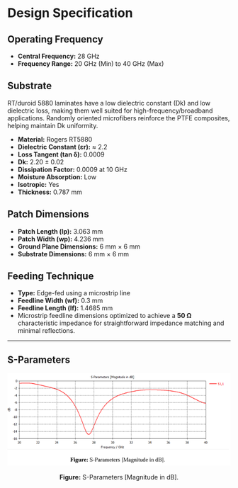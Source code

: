 # Design Specification

## Operating Frequency
- **Central Frequency:** 28 GHz  
- **Frequency Range:** 20 GHz (Min) to 40 GHz (Max)  

## Substrate
RT/duroid 5880 laminates have a low dielectric constant (Dk) and low dielectric loss, making them well suited for high-frequency/broadband applications. Randomly oriented microfibers reinforce the PTFE composites, helping maintain Dk uniformity.

- **Material:** Rogers RT5880  
- **Dielectric Constant (εr):** ≈ 2.2  
- **Loss Tangent (tan δ):** 0.0009  
- **Dk:** 2.20 ± 0.02  
- **Dissipation Factor:** 0.0009 at 10 GHz  
- **Moisture Absorption:** Low  
- **Isotropic:** Yes  
- **Thickness:** 0.787 mm  

## Patch Dimensions
- **Patch Length (lp):** 3.063 mm  
- **Patch Width (wp):** 4.236 mm  
- **Ground Plane Dimensions:** 6 mm × 6 mm  
- **Substrate Dimensions:** 6 mm × 6 mm  

## Feeding Technique
- **Type:** Edge-fed using a microstrip line  
- **Feedline Width (wf):** 0.3 mm  
- **Feedline Length (lf):** 1.4685 mm  
- Microstrip feedline dimensions optimized to achieve a **50 Ω** characteristic impedance for straightforward impedance matching and minimal reflections.

---

## S-Parameters

<p align="center">
  <img src="images/s_parameters.PNG" alt="S-Parameters [Magnitude in dB]" width="600">
</p>

<p align="center"><b>Figure:</b> S-Parameters [Magnitude in dB].</p>
